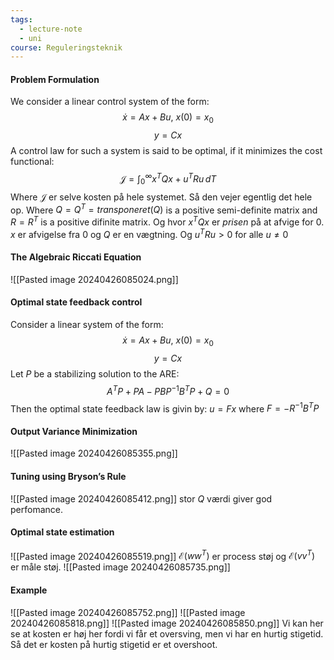 ```yaml
---
tags:
  - lecture-note
  - uni
course: Reguleringsteknik
---
```

#### Problem Formulation
We consider a linear control system of the form:
$$
\dot{x}=Ax+Bu,\ x(0)=x_{0}
$$
$$
y=Cx
$$
A control law for such a system is said to be optimal, if it minimizes the cost functional:
$$
\mathcal{J}=\int^\infty_{0} x^TQx+u^TRu \, dT 
$$
Where $\mathcal{J}$ er selve kosten på hele systemet. Så den vejer egentlig det hele op.
Where $Q=Q^T=transponeret(Q)$ is a positive semi-definite matrix and $R=R^T$ is a positive difinite matrix. Og hvor $x^TQx$ er *prisen* på at afvige for $0$. $x$ er afvigelse fra $0$  og $Q$ er en vægtning. 
Og $u^TRu>0$ for alle $u\neq 0$

#### The Algebraic Riccati Equation
![[Pasted image 20240426085024.png]]

#### Optimal state feedback control
Consider a linear system of the form:
$$
\dot{x}=Ax+Bu,\ x(0)=x_{0}
$$
$$
y=Cx
$$
Let $P$ be a stabilizing solution to the ARE:
$$
A^TP+PA-PBP^{-1}B^TP+Q=0
$$
Then the optimal state feedback law is givin by:
$u=Fx$ where $F=-R^{-1}B^TP$

#### Output Variance Minimization
![[Pasted image 20240426085355.png]]

#### Tuning using Bryson’s Rule
![[Pasted image 20240426085412.png]]
stor $Q$ værdi giver god perfomance.

#### Optimal state estimation
![[Pasted image 20240426085519.png]]
$\mathcal{E}(ww^T)$ er process støj og $\mathcal{E}(vv^T)$ er måle støj.
![[Pasted image 20240426085735.png]]

#### Example
![[Pasted image 20240426085752.png]]
![[Pasted image 20240426085818.png]]
![[Pasted image 20240426085850.png]]
Vi kan her se at kosten er høj her fordi vi får et oversving, men vi har en hurtig stigetid. Så det er kosten på hurtig stigetid er et overshoot.
